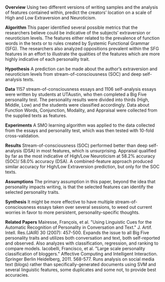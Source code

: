 **Overview**
	Using two different versions of writing samples and the analysis of features contained within, predict the creators’ location on a scale of High and Low Extraversion and Neuroticism.

**Algorithm**
	This paper identified several possible metrics that the researchers believe could be indicative of the subjects’ extraversion or neuroticism levels. The features either related to the prevalence of function words in the texts or to rules created by Systemic Functional Grammar (SFG). The researchers also analyzed oppositions prevalent within the SFG features in an effort to illustrate the qualities of the features which are more highly indicative of each personality trait.

**Hypothesis**
	A prediction can be made about the author’s extraversion and neuroticism levels from stream-of-consciousness (SOC) and deep self-analysis texts. 

**Data**
	1157 stream-of-consciousness essays and 1106 self-analysis essays were written by students at UTAustin, who then completed a Big Five personality test. The personality results were divided into thirds (High, Middle, Low) and the students were classified accordingly. Data about Function Words, Conjunction, Modality, and Appraisal were collected from the supplied texts as features. 

**Experiments**
	A SMO learning algorithm was applied to the data collected from the essays and personality test, which was then tested with 10-fold cross-validation.

**Results**
	Stream-of-consciousness (SOC) performed better than deep self-analysis (DSA) in most features, which is unsurprising. Appraisal qualified by far as the most indicative of High/Low Neuroticism at 58.2% accuracy (SOC)/ 58.0% accuracy (DSA). A combined-feature approach produced similar accuracy for High/Low Extraversion prediction, but only for the SOC texts. 

**Assumptions**
	The primary assumption in this paper, beyond the idea that personality impacts writing, is that the selected features can identify the selected personality traits. 

**Synthesis**
	It might be more effective to have multiple stream-of-consciousness essays taken over several sessions, to weed out current worries in favor to more persistent, personality-specific thoughts.
 
**Related Papers**
Mairesse, François, et al. "Using Linguistic Cues for the Automatic Recognition of Personality in Conversation and Text." J. Artif. Intell. Res.(JAIR) 30 (2007): 457-500.
	Expands the issue to all Big Five personality traits and utilizes both conversation and text, both self-reported and observed. Also analyzes with classification, regression, and ranking to compare models.
Iacobelli, Francisco, et al. "Large scale personality classification of bloggers." Affective Computing and Intelligent Interaction. Springer Berlin Heidelberg, 2011. 568-577.
	Runs analysis on social media text (blogs) rather than specifically-generated documents using SVM and several linguistic features, some duplicates and some not, to provide best accuracies.
